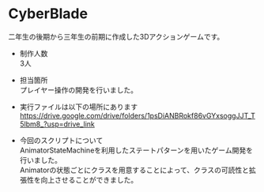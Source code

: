# CyberBlade

二年生の後期から三年生の前期に作成した3Dアクションゲームです。  

- 制作人数  
3人  

- 担当箇所  
プレイヤー操作の開発を行いました。  

- 実行ファイルは以下の場所にあります  
https://drive.google.com/drive/folders/1psDiANBRokf86vGYxsoggJJT_T5lbm8_?usp=drive_link

- 今回のスクリプトについて  
AnimatorStateMachineを利用したステートパターンを用いたゲーム開発を行いました。  
Animatorの状態ごとにクラスを用意することによって、クラスの可読性と拡張性を向上させることができました。

